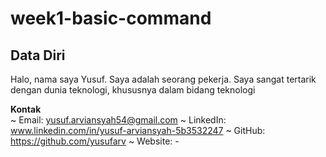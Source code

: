 # week1-basic-command


## Data Diri
Halo, nama saya Yusuf. Saya adalah seorang pekerja. Saya sangat tertarik dengan dunia teknologi, khususnya dalam bidang teknologi

**Kontak**\
~ Email: yusuf.arviansyah54@gmail.com
~ LinkedIn: www.linkedin.com/in/yusuf-arviansyah-5b3532247
~ GitHub: https://github.com/yusufarv
~ Website: -
